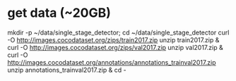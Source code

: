get data (~20GB)
================
mkdir -p ~/data/single_stage_detector; cd ~/data/single_stage_detector
curl -O http://images.cocodataset.org/zips/train2017.zip
unzip train2017.zip &
curl -O http://images.cocodataset.org/zips/val2017.zip
unzip val2017.zip &
curl -O http://images.cocodataset.org/annotations/annotations_trainval2017.zip
unzip annotations_trainval2017.zip &
cd -

